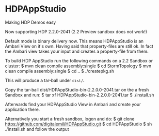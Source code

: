 HDPAppStudio
============

Making HDP Demos easy


Now supporting HDP 2.2.0-2041 (2.2 Preview sandbox does not work!)

Default mode is binary delivery now. This means HDPAppStudio is an Ambari View on it's own. 
Having said that property-files are still ok. In fact the Ambari view takes your input and creates a property-file from them.

To build HDP AppStudio run the following commands on a 2.2 Sandbox or cluster:
    $ mvn clean compile assembly:single
    $ cd StormTopology
    $ mvn clean compile assembly:single
    $ cd ..
    $ ./createpkg.sh

This will produce a tar-ball under ``dist/``.

Copy the tar-ball dist/HDPAppStudio-bin-2.2.0.0-2041.tar on the a fresh Sandbox
and run: 
    $ tar xf HDPAppStudio-bin-2.2.0.0-2041.tar
    $ ./install.sh

Afterwards find your HDPAppStudio View in Ambari and create your application there. 
 
Alternatively you start a fresh sandbox, logon and do:
    $ git clone https://github.com/digitalemil/HDPAppStudio.git
    $ cd HDPAppStudio
    $ sh ./install.sh
and follow the output



